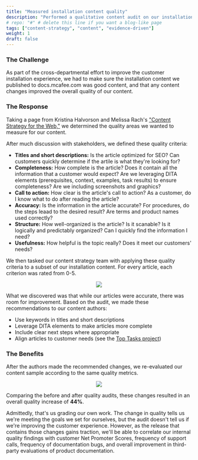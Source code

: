 ```yaml
---
title: "Measured installation content quality"
description: "Performed a qualitative content audit on our installation content to establish a quality baseline and track improvement"
# repo: "#" # delete this line if you want a blog-like page
tags: ["content-strategy", "content", "evidence-driven"]
weight: 1
draft: false
---
```


### The Challenge
As part of the cross-departmental effort to improve the customer installation experience, we had to make sure the installation content we published to docs.mcafee.com was good content, and that any content changes improved the overall quality of our content.

### The Response
Taking a page from Kristina Halvorson and Melissa Rach's ["Content Strategy for the Web,"](https://www.contentstrategy.com/content-strategy-for-the-web) we determined the quality areas we wanted to measure for our content. 

After much discussion with stakeholders, we defined these quality criteria:

- __Titles and short descriptions:__ Is the article optimized for SEO? Can customers quickly determine if the artile is what they're looking for?
- __Completeness:__ How complete is the article? Does it contain all the information that a customer would expect? Are we leveraging DITA elements (prerequisites, context, examples, task results) to ensure completeness? Are we including screenshots and graphics?
- __Call to action:__ How clear is the article's call to action? As a customer, do I know what to do after reading the article?
- __Accuracy:__ Is the information in the article accurate? For procedures, do the steps leaad to the desired result? Are terms and product names used correctly? 
- __Structure:__ How well-organized is the article? Is it scanable? Is it logically and predictably organized? Can I quickly find the information I need? 
- __Usefulness:__ How helpful is the topic really? Does it meet our customers' needs?

 We then tasked our content strategy team with applying these quality criteria to a subset of our installation content. For every article, each criterion was rated from 0-5.

 <p align=center><img src="../quality-audit.png" style="max-width:500px;max-height:300px"></p>

What we discovered was that while our articles were accurate, there was room for improvement. Based on the audit, we made these recommendations to our content authors:

- Use keywords in titles and short descriptions
- Leverage DITA elements to make articles more complete
- Include clear next steps where appropriate
- Align articles to customer needs (see the [Top Tasks project](../top-tasks.md))

### The Benefits
After the authors made the recommended changes, we re-evaluated our content sample according to the same quality metrics. 

<p align=center><img src="../ea-quality-audit.png" style="max-width:500px;max-height:300px"></p>

Comparing the before and after quality audits, these changes resulted in an overall quality increase of __44%__.

Admittedly, that's us grading our own work. The change in quality tells us we're meeting the goals we set for ourselves, but the audit doesn't tell us if we're improving the customer experience. However, as the release that contains those changes gains traction, we'll be able to correlate our internal quality findings with customer Net Promoter Scores, frequency of support calls, frequency of documentation bugs, and overall improvement in third-party evaluations of product documentation.

